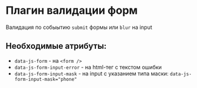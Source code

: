 # Плагин валидации форм

Валидация по собыытию `submit` формы или `blur` на input

## Необходимые атрибуты:
- `data-js-form` - на `<form />`
- `data-js-form-input-error` - на html-тег с текстом ошибки
- `data-js-form-input-mask` - на input с указанием типа маски: ```data-js-form-input-mask="phone" ```